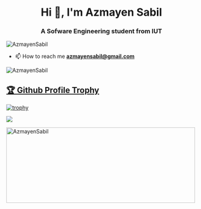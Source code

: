 <h1 align="center">Hi 👋, I'm Azmayen Sabil</h1>
<h3 align="center">A Sofware Engineering student from IUT</h3>

<p align="left"> <img src="https://komarev.com/ghpvc/?username=AzmayenSabil&label=Profile%20views&color=0e75b6&style=flat-square" alt="AzmayenSabil" /> </p>

- 📫 How to reach me **azmayensabil@gmail.com**

<div>
  <p align="left"> <img src="https://komarev.com/ghpvc/?username=AzmayenSabil&label=Profile%20views&color=0e75b6&style=flat-square" alt="AzmayenSabil" /> </p>
</div>

<a href="https://github.com/AzmayenSabil/github-profile-trophy">
<h2>🏆 Github Profile Trophy</h2>


[![trophy](https://github-profile-trophy.vercel.app/?username=AzmayenSabil&theme=gruvbox)](https://github.com/AzmayenSabil/github-profile-trophy)

<div> 

  <img src="https://github-readme-stats.vercel.app/api/top-langs/?username=AzmayenSabil&layout=compact&theme=radical" /> 
  <p>
  <img height="200" width="500" align="left" src="https://github-readme-streak-stats.herokuapp.com/?user=AzmayenSabil&layout=compact&theme=radical" alt="AzmayenSabil" />
  </p> 
  
</div> 
<p></p>

